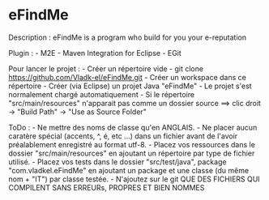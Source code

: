 eFindMe
=======

Description : eFindMe is a program who build for you your e-reputation

Plugin : 
	- M2E - Maven Integration for Eclipse
	- EGit

Pour lancer le projet : 
	- Créer un répertoire vide
	- git clone https://github.com/Vladk-el/eFindMe.git
	- Créer un workspace dans ce répertoire
	- Créer (via Eclipse) un projet Java "eFindMe"
	- Le projet s'est normalement chargé automatiquement
	- Si le répertoire "src/main/resources" n'apparait pas comme un dossier source ==> clic droit -> "Build Path" -> "Use as Source Folder"

ToDo : 
	- Ne mettre des noms de classe qu'en ANGLAIS.
	- Ne placer aucun caratère spécial (accents, ^, é, etc ...) dans un fichier avant de l'avoir préalablement enregistré au format utf-8.
	- Placez vos ressources dans le dossier "src/main/resources" en ajoutant un répertoire par type de fichier utilisé.
	- Placez vos tests dans le dossier "src/test/java", package "com.vladkel.eFindMe" en ajoutant un package et une classe (du même nom + "IT") par classe testée.
	- N'ajoutez sur le git QUE DES FICHIERS QUI COMPILENT SANS ERREURs, PROPRES ET BIEN NOMMES
